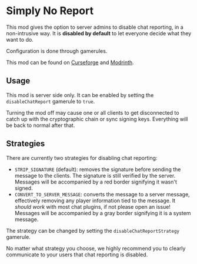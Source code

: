 # Simply No Report

This mod gives the option to server admins to disable chat reporting, in a non-intrusive way. 
It is **disabled by default** to let everyone decide what they want to do.

Configuration is done through gamerules.

This mod can be found on [Curseforge](https://www.curseforge.com/minecraft/mc-mods/simply-no-report/)
and [Modrinth](https://www.modrinth.com/mods/simply-no-report/).

## Usage

This mod is server side only. It can be enabled by setting the `disableChatReport` gamerule to `true`.

Turning the mod off may cause one or all clients to get disconnected to catch up with the cryptographic chain
or sync signing keys. Everything will be back to normal after that.

## Strategies

There are currently two strategies for disabling chat reporting:
- `STRIP_SIGNATURE` (default): removes the signature before sending the message to the clients.
  The signature is still verified by the server. Messages will be accompanied by a red border
  signifying it wasn't signed.
- `CONVERT_TO_SERVER_MESSAGE`: converts the message to a server message, effectively removing any player
  information tied to the message. It *should work* with most chat plugins, if not please open an issue!
  Messages will be accompanied by a gray border signifying it is a system message.

The strategy can be changed by setting the `disableChatReportStrategy` gamerule. 

No matter what strategy you choose, we highly recommend you to clearly communicate to your users that chat
reporting is disabled.